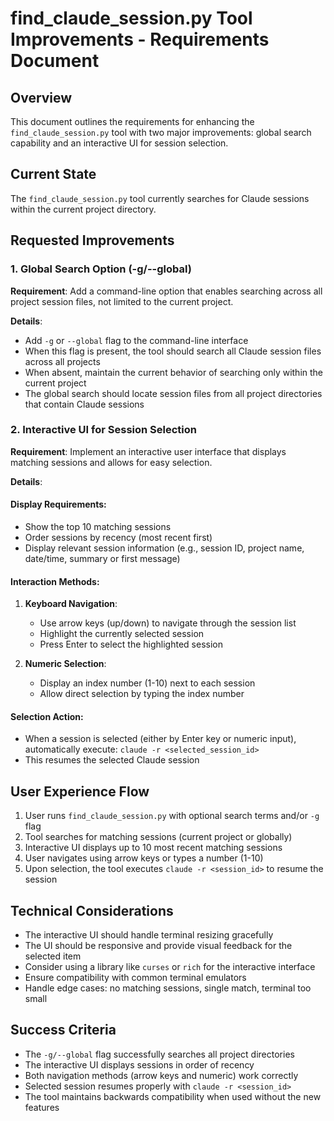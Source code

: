 # find_claude_session.py Tool Improvements - Requirements Document

## Overview

This document outlines the requirements for enhancing the `find_claude_session.py` tool
with two major improvements: global search capability and an interactive UI for session
selection.

## Current State

The `find_claude_session.py` tool currently searches for Claude sessions within the
current project directory.

## Requested Improvements

### 1. Global Search Option (-g/--global)

**Requirement**: Add a command-line option that enables searching across all project
session files, not limited to the current project.

**Details**:
- Add `-g` or `--global` flag to the command-line interface
- When this flag is present, the tool should search all Claude session files across
  all projects
- When absent, maintain the current behavior of searching only within the current
  project
- The global search should locate session files from all project directories that
  contain Claude sessions

### 2. Interactive UI for Session Selection

**Requirement**: Implement an interactive user interface that displays matching sessions
and allows for easy selection.

**Details**:

#### Display Requirements:
- Show the top 10 matching sessions
- Order sessions by recency (most recent first)
- Display relevant session information (e.g., session ID, project name, date/time,
  summary or first message)

#### Interaction Methods:
1. **Keyboard Navigation**:
   - Use arrow keys (up/down) to navigate through the session list
   - Highlight the currently selected session
   - Press Enter to select the highlighted session

2. **Numeric Selection**:
   - Display an index number (1-10) next to each session
   - Allow direct selection by typing the index number

#### Selection Action:
- When a session is selected (either by Enter key or numeric input), automatically
  execute: `claude -r <selected_session_id>`
- This resumes the selected Claude session

## User Experience Flow

1. User runs `find_claude_session.py` with optional search terms and/or `-g` flag
2. Tool searches for matching sessions (current project or globally)
3. Interactive UI displays up to 10 most recent matching sessions
4. User navigates using arrow keys or types a number (1-10)
5. Upon selection, the tool executes `claude -r <session_id>` to resume the session

## Technical Considerations

- The interactive UI should handle terminal resizing gracefully
- The UI should be responsive and provide visual feedback for the selected item
- Consider using a library like `curses` or `rich` for the interactive interface
- Ensure compatibility with common terminal emulators
- Handle edge cases: no matching sessions, single match, terminal too small

## Success Criteria

- The `-g/--global` flag successfully searches all project directories
- The interactive UI displays sessions in order of recency
- Both navigation methods (arrow keys and numeric) work correctly
- Selected session resumes properly with `claude -r <session_id>`
- The tool maintains backwards compatibility when used without the new features